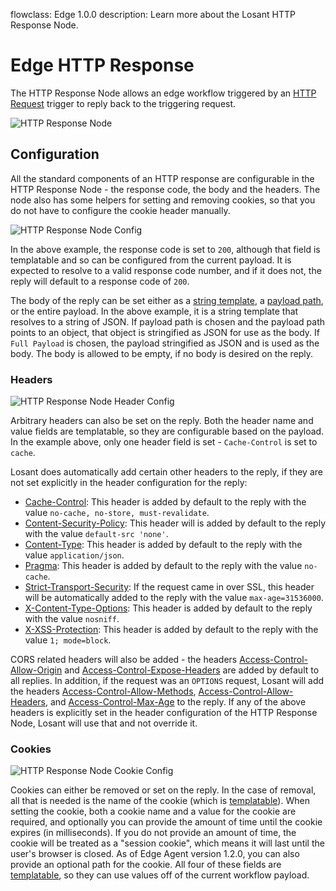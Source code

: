 flowclass: Edge 1.0.0
description: Learn more about the Losant HTTP Response Node.

# Edge HTTP Response

The HTTP Response Node allows an edge workflow triggered by an [HTTP Request](/workflows/triggers/request/) trigger to reply back to the triggering request.

![HTTP Response Node](/images/workflows/outputs/http-response-node.png "HTTP Response Node")

## Configuration

All the standard components of an HTTP response are configurable in the HTTP Response Node - the response code, the body and the headers. The node also has some helpers for setting and removing cookies, so that you do not have to configure the cookie header manually.

![HTTP Response Node Config](/images/workflows/outputs/http-response-node-config.png "HTTP Response Node Config")

In the above example, the response code is set to `200`, although that field is templatable and so can be configured from the current payload. It is expected to resolve to a valid response code number, and if it does not, the reply will default to a response code of `200`.

The body of the reply can be set either as a [string template](/workflows/accessing-payload-data/#string-templates), a [payload path](/workflows/accessing-payload-data/#payload-paths), or the entire payload. In the above example, it is a string template that resolves to a string of JSON. If payload path is chosen and the payload path points to an object, that object is stringified as JSON for use as the body. If `Full Payload` is chosen, the payload stringified as JSON and is used as the body. The body is allowed to be empty, if no body is desired on the reply.

### Headers

![HTTP Response Node Header Config](/images/workflows/outputs/http-response-node-header-config.png "HTTP Response Node Header Config")

Arbitrary headers can also be set on the reply. Both the header name and value fields are templatable, so they are configurable based on the payload. In the example above, only one header field is set - `Cache-Control` is set to `cache`.

Losant does automatically add certain other headers to the reply, if they are not set explicitly in the header configuration for the reply:

* [Cache-Control](https://developer.mozilla.org/en-US/docs/Web/HTTP/Headers/Cache-Control): This header is added by default to the reply with the value `no-cache, no-store, must-revalidate`.
* [Content-Security-Policy](https://developer.mozilla.org/en-US/docs/Web/HTTP/Headers/Content-Security-Policy): This header will is added by default to the reply with the value `default-src 'none'`.
* [Content-Type](https://developer.mozilla.org/en-US/docs/Web/HTTP/Headers/Content-Type): This header is added by default to the reply with the value `application/json`.
* [Pragma](https://developer.mozilla.org/en-US/docs/Web/HTTP/Headers/Pragma): This header is added by default to the reply with the value `no-cache`.
* [Strict-Transport-Security](https://developer.mozilla.org/en-US/docs/Web/HTTP/Headers/Strict-Transport-Security): If the request came in over SSL, this header will be automatically added to the reply with the value `max-age=31536000`.
* [X-Content-Type-Options](https://developer.mozilla.org/en-US/docs/Web/HTTP/Headers/X-Content-Type-Options): This header is added by default to the reply with the value `nosniff`.
* [X-XSS-Protection](https://developer.mozilla.org/en-US/docs/Web/HTTP/Headers/X-XSS-Protection): This header is added by default to the reply with the value `1; mode=block`.

CORS related headers will also be added - the headers [Access-Control-Allow-Origin](https://developer.mozilla.org/en-US/docs/Web/HTTP/Headers/Access-Control-Allow-Origin) and [Access-Control-Expose-Headers](https://developer.mozilla.org/en-US/docs/Web/HTTP/Headers/Access-Control-Expose-Headers) are added by default to all replies. In addition, if the request was an `OPTIONS` request, Losant will add the headers [Access-Control-Allow-Methods](https://developer.mozilla.org/en-US/docs/Web/HTTP/Headers/Access-Control-Allow-Methods), [Access-Control-Allow-Headers](https://developer.mozilla.org/en-US/docs/Web/HTTP/Headers/Access-Control-Allow-Headers), and [Access-Control-Max-Age](https://developer.mozilla.org/en-US/docs/Web/HTTP/Headers/Access-Control-Max-Age) to the reply. If any of the above headers is explicitly set in the header configuration of the HTTP Response Node, Losant will use that and not override it.

### Cookies

![HTTP Response Node Cookie Config](/images/workflows/outputs/http-response-node-cookie-config.png "HTTP Response Node Cookie Config")

Cookies can either be removed or set on the reply. In the case of removal, all that is needed is the name of the cookie (which is [templatable](/workflows/accessing-payload-data/#string-templates)). When setting the cookie, both a cookie name and a value for the cookie are required, and optionally you can provide the amount of time until the cookie expires (in milliseconds). If you do not provide an amount of time, the cookie will be treated as a "session cookie", which means it will last until the user's browser is closed. As of Edge Agent version 1.2.0, you can also provide an optional path for the cookie. All four of these fields are [templatable](/workflows/accessing-payload-data/#string-templates), so they can use values off of the current workflow payload.
